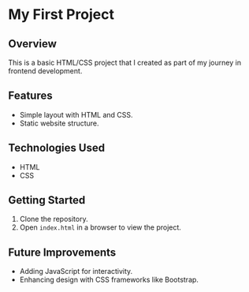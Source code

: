 # My First Project

## Overview
This is a basic HTML/CSS project that I created as part of my journey in frontend development.

## Features
- Simple layout with HTML and CSS.
- Static website structure.

## Technologies Used
- HTML
- CSS

## Getting Started
1. Clone the repository.
2. Open `index.html` in a browser to view the project.

## Future Improvements
- Adding JavaScript for interactivity.
- Enhancing design with CSS frameworks like Bootstrap.
